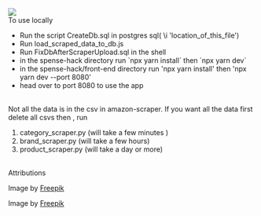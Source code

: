 <img src="usage.gif">
<br>
To use locally
<br>
<ul>
    <li>Run the script CreateDb.sql in postgres sql( \i 'location_of_this_file')</li>
    <li>Run load_scraped_data_to_db.js</li>
    <li>Run FixDbAfterScraperUpload.sql in the shell</li>
    <li>in the spense-hack directory run `npx yarn install` then `npx yarn dev`</li>
    <li>in the spense-hack/front-end directory run 'npx yarn install' then 'npx yarn dev --port 8080' </li>
    <li>head over to port 8080 to use the app</li>
</ul>
<br>
Not all the data is in the csv in amazon-scraper. If you want all the data first delete all csvs then , run 
<ol>
<li>category_scraper.py (will take a few minutes )</li>
<li>brand_scraper.py (will take a few hours)</li>
<li>product_scraper.py (will take a day or more)</li>
</ol>
<br>
Attributions

Image by <a href="https://www.freepik.com/free-vector/hand-drawn-different-people-icons-pack_17893869.htm#query=people&position=26&from_view=keyword&track=sph">Freepik</a>


Image by <a href="https://www.freepik.com/free-vector/ecommerce-web-page-concept-illustration_21727022.htm#query=e%20commerce&position=0&from_view=keyword&track=ais">Freepik </a>
